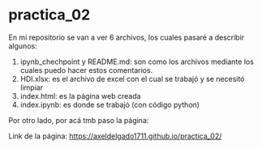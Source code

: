 # practica_02
En mi repositorio se van a ver 6 archivos, los cuales pasaré a describir algunos:
1. ipynb_chechpoint y README.md: son como los archivos mediante los cuales puedo hacer estos comentarios.
2. HDI.xlsx: es el archivo de excel con el cual se trabajó y se necesitó limpiar
3. index.html: es la página web creada
4. index.ipynb: es donde se trabajó (con código python)
   
Por otro lado, por acá tmb paso la página:

Link de la página: https://axeldelgado1711.github.io/practica_02/